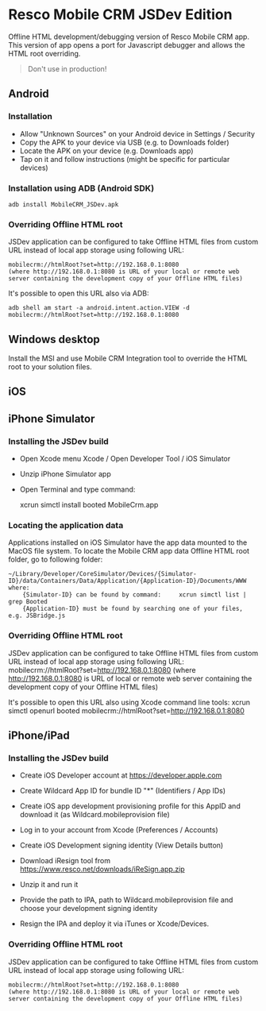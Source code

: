 # Resco Mobile CRM JSDev Edition
Offline HTML development/debugging version of Resco Mobile CRM app.
This version of app opens a port for Javascript debugger and allows the HTML root overriding.
> Don't use in production!
## Android
### Installation

* Allow "Unknown Sources" on your Android device in Settings / Security
* Copy the APK to your device via USB (e.g. to Downloads folder)
* Locate the APK on your device (e.g. Downloads app)
* Tap on it and follow instructions (might be specific for particular devices)
 
### Installation using ADB (Android SDK)

	adb install MobileCRM_JSDev.apk

### Overriding Offline HTML root

JSDev application can be configured to take Offline HTML files from custom URL instead of local app storage using following URL:

	mobilecrm://htmlRoot?set=http://192.168.0.1:8080
	(where http://192.168.0.1:8080 is URL of your local or remote web server containing the development copy of your Offline HTML files)

It's possible to open this URL also via ADB:

	adb shell am start -a android.intent.action.VIEW -d mobilecrm://htmlRoot?set=http://192.168.0.1:8080

## Windows desktop
Install the MSI and use Mobile CRM Integration tool to override the HTML root to your solution files.

## iOS
## iPhone Simulator
### Installing the JSDev build

* Open Xcode menu Xcode / Open Developer Tool / iOS Simulator
* Unzip iPhone Simulator app
* Open Terminal and type command:

	xcrun simctl install booted MobileCrm.app

### Locating the application data
Applications installed on iOS Simulator have the app data mounted to the MacOS file system.
To locate the Mobile CRM app data Offline HTML root folder, go to following folder:

	~/Library/Developer/CoreSimulator/Devices/{Simulator-ID}/data/Containers/Data/Application/{Application-ID}/Documents/WWW
	where:
		{Simulator-ID} can be found by command: 	xcrun simctl list | grep Booted
		{Application-ID} must be found by searching one of your files, e.g. JSBridge.js

### Overriding Offline HTML root

JSDev application can be configured to take Offline HTML files from custom URL instead of local app storage using following URL:
	mobilecrm://htmlRoot?set=http://192.168.0.1:8080
	(where http://192.168.0.1:8080 is URL of  local or remote web server containing the development copy of your Offline HTML files)

It's possible to open this URL also using Xcode command line tools:
	xcrun simctl openurl booted mobilecrm://htmlRoot?set=http://192.168.0.1:8080

## iPhone/iPad

### Installing the JSDev build
* Create iOS Developer account at https://developer.apple.com
* Create Wildcard App ID for bundle ID "*" (Identifiers / App IDs)
* Create iOS app development provisioning profile for this AppID and download it (as Wildcard.mobileprovision file)

* Log in to your account from Xcode (Preferences / Accounts)
* Create iOS Development signing identity (View Details button)
 
* Download iResign tool from https://www.resco.net/downloads/iReSign.app.zip
* Unzip it and run it
* Provide the path to IPA, path to Wildcard.mobileprovision file and choose your development signing identity
* Resign the IPA and deploy it via iTunes or Xcode/Devices.

### Overriding Offline HTML root
JSDev application can be configured to take Offline HTML files from custom URL instead of local app storage using following URL:

	mobilecrm://htmlRoot?set=http://192.168.0.1:8080
	(where http://192.168.0.1:8080 is URL of your local or remote web server containing the development copy of your Offline HTML files)
